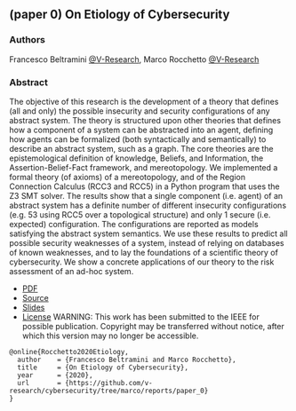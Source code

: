 ## (paper 0) On Etiology of Cybersecurity 

### Authors 
Francesco Beltramini [@V-Research](http://v-research.it), Marco Rocchetto [@V-Research](http://v-research.it)

### Abstract 
The objective of this research is the development of a theory that defines (all
and only) the possible insecurity and security configurations of any
abstract system. The theory is structured upon other theories that
defines how a component of a system can be abstracted into an agent,
defining how agents can be formalized (both syntactically and
semantically) to describe an abstract system, such as a graph. The core
theories are the epistemological definition of knowledge, Beliefs, and
Information, the Assertion-Belief-Fact framework, and mereotopology.
We implemented a formal theory (of axioms) of a mereotopology, and of
the Region Connection Calculus (RCC3 and RCC5) in a Python program that
uses the Z3 SMT solver. The results show that a single component (i.e.
agent) of an abstract system has a definite number of  different
insecurity configurations (e.g. 53 using RCC5 over a topological
structure) and only 1 secure (i.e.  expected) configuration. The
configurations are reported as models satisfying the abstract system
semantics. We use these results to predict all possible security
weaknesses of a system, instead of relying on databases of known
weaknesses, and to lay the foundations of a scientific theory of
cybersecurity.  We show a concrete applications of our theory to the
risk assessment of an ad-hoc system.

- [PDF](./paper_0/main.pdf)
- [Source](./paper_0)
- [Slides](../presentations/presentation_0.odp)
- [License](./LICENSE.md)
WARNING: This work has been submitted to the IEEE for possible publication. Copyright may be transferred without notice, after which this version may no longer be accessible.

```
@online{Rocchetto2020Etiology,
  author    = {Francesco Beltramini and Marco Rocchetto},
  title     = {On Etiology of Cybersecurity},
  year      = {2020},
  url       = {https://github.com/v-research/cybersecurity/tree/marco/reports/paper_0}
}
```
